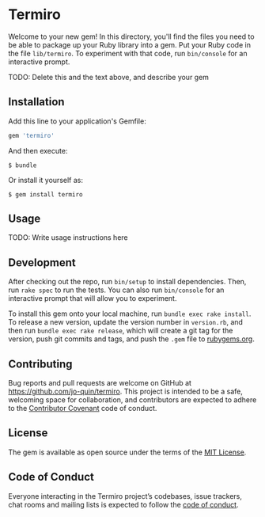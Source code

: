 # Termiro

Welcome to your new gem! In this directory, you'll find the files you need to be able to package up your Ruby library into a gem. Put your Ruby code in the file `lib/termiro`. To experiment with that code, run `bin/console` for an interactive prompt.

TODO: Delete this and the text above, and describe your gem

## Installation

Add this line to your application's Gemfile:

```ruby
gem 'termiro'
```

And then execute:

    $ bundle

Or install it yourself as:

    $ gem install termiro

## Usage

TODO: Write usage instructions here

## Development

After checking out the repo, run `bin/setup` to install dependencies. Then, run `rake spec` to run the tests. You can also run `bin/console` for an interactive prompt that will allow you to experiment.

To install this gem onto your local machine, run `bundle exec rake install`. To release a new version, update the version number in `version.rb`, and then run `bundle exec rake release`, which will create a git tag for the version, push git commits and tags, and push the `.gem` file to [rubygems.org](https://rubygems.org).

## Contributing

Bug reports and pull requests are welcome on GitHub at https://github.com/jo-quin/termiro. This project is intended to be a safe, welcoming space for collaboration, and contributors are expected to adhere to the [Contributor Covenant](http://contributor-covenant.org) code of conduct.

## License

The gem is available as open source under the terms of the [MIT License](https://opensource.org/licenses/MIT).

## Code of Conduct

Everyone interacting in the Termiro project’s codebases, issue trackers, chat rooms and mailing lists is expected to follow the [code of conduct](https://github.com/jo-quin/termiro/blob/master/CODE_OF_CONDUCT.md).
